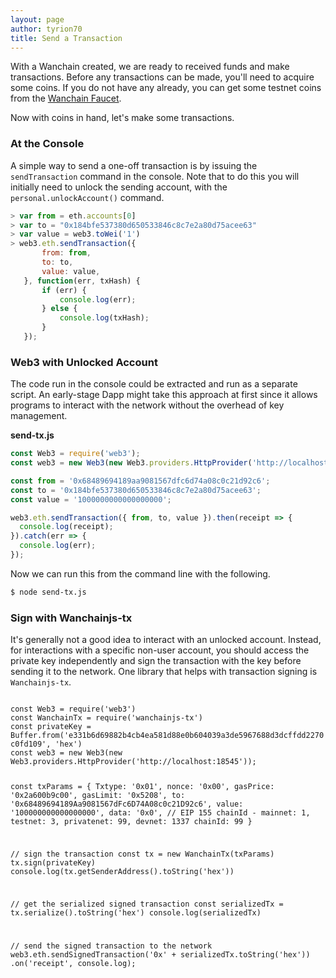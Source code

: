 ```yaml
---
layout: page
author: tyrion70
title: Send a Transaction
---
```


With a Wanchain created, we are ready to received funds and make transactions. Before any transactions can be made, you'll need to acquire some coins. If you do not have any already, you can get some testnet coins from the [Wanchain Faucet](https://faucet1.wanchain.org).

Now with coins in hand, let's make some transactions.

### At the Console

A simple way to send a one-off transaction is by issuing the `sendTransaction`
command in the console. Note that to do this you will initially need to unlock
the sending account, with the `personal.unlockAccount()` command.

```js
> var from = eth.accounts[0]
> var to = "0x184bfe537380d650533846c8c7e2a80d75acee63"
> var value = web3.toWei('1')
> web3.eth.sendTransaction({
       from: from,
       to: to,
       value: value,
   }, function(err, txHash) {
       if (err) {
           console.log(err);
       } else {
           console.log(txHash);
       }
   });
```

### Web3 with Unlocked Account

The code run in the console could be extracted and run as a separate script. An
early-stage Dapp might take this approach at first since it allows programs to
interact with the network without the overhead of key management.

**send-tx.js**
```js
const Web3 = require('web3');
const web3 = new Web3(new Web3.providers.HttpProvider('http://localhost:18545'));

const from = '0x68489694189aa9081567dfc6d74a08c0c21d92c6';
const to = '0x184bfe537380d650533846c8c7e2a80d75acee63';
const value = '1000000000000000000';

web3.eth.sendTransaction({ from, to, value }).then(receipt => {
  console.log(receipt);
}).catch(err => {
  console.log(err);
});
```

Now we can run this from the command line with the following.

```bash
$ node send-tx.js
```

### Sign with Wanchainjs-tx

It's generally not a good idea to interact with an unlocked account. Instead, for interactions with a specific non-user account, you should access the private key independently and sign the transaction with the key before sending it to the network. One library that helps with transaction signing is `Wanchainjs-tx`.

<div id="runkit-element" class="runkit-element">
<code></code>
<code>
const Web3 = require('web3')
const WanchainTx = require('wanchainjs-tx')
const privateKey = Buffer.from('e331b6d69882b4cb4ea581d88e0b604039a3de5967688d3dcffdd2270c0fd109', 'hex')
const web3 = new Web3(new Web3.providers.HttpProvider('http://localhost:18545'));

const txParams = {
  Txtype: '0x01',
  nonce: '0x00',
  gasPrice: '0x2a600b9c00',
  gasLimit: '0x5208',
  to: '0x68489694189Aa9081567dFc6D74A08c0c21D92c6',
  value: '100000000000000000',
  data: '0x0',
  // EIP 155 chainId - mainnet: 1, testnet: 3, privatenet: 99, devnet: 1337
  chainId: 99
}

// sign the transaction
const tx = new WanchainTx(txParams)
tx.sign(privateKey)
console.log(tx.getSenderAddress().toString('hex'))

// get the serialized signed transaction
const serializedTx = tx.serialize().toString('hex')
console.log(serializedTx)

// send the signed transaction to the network
web3.eth.sendSignedTransaction('0x' + serializedTx.toString('hex'))
.on('receipt', console.log);
</code>
</div>
